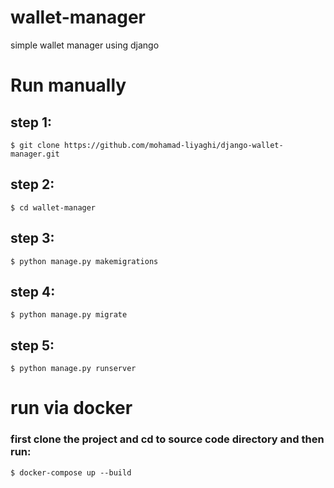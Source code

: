 # wallet-manager
simple wallet manager using django

# Run manually
## step 1:
```commandline
$ git clone https://github.com/mohamad-liyaghi/django-wallet-manager.git
```
## step 2:
```commandline
$ cd wallet-manager
```
## step 3:
```commandline
$ python manage.py makemigrations
```
## step 4:
```commandline
$ python manage.py migrate
```
## step 5:
```commandline
$ python manage.py runserver
```

# run via docker
### first clone the project and cd to source code directory and then run:

```commandline
$ docker-compose up --build
```
